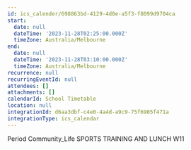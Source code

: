 ```yaml
---
id: ics_calender/698863bd-4129-4d0e-a5f3-f8099d9704ca
start:
  date: null
  dateTime: '2023-11-28T02:25:00.000Z'
  timeZone: Australia/Melbourne
end:
  date: null
  dateTime: '2023-11-28T03:10:00.000Z'
  timeZone: Australia/Melbourne
recurrence: null
recurringEventId: null
attendees: []
attachments: []
calendarId: School Timetable
location: null
integrationId: d6aa3dbf-c4e0-4a4d-a9c9-75f6905f471a
integrationType: ics_calendar
---
```

Period Community_Life
SPORTS TRAINING AND LUNCH W11